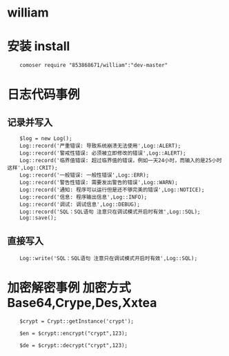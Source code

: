 # william

# 安装 install

		comoser require "853868671/william":"dev-master"

# 日志代码事例

## 记录并写入

		$log = new Log();
		Log::record('严重错误: 导致系统崩溃无法使用',Log::ALERT);
		Log::record('警戒性错误: 必须被立即修改的错误',Log::ALERT);
		Log::record('临界值错误: 超过临界值的错误，例如一天24小时，而输入的是25小时这样',Log::CRIT);
		Log::record('一般错误: 一般性错误',Log::ERR);
		Log::record('警告性错误: 需要发出警告的错误',Log::WARN);
		Log::record('通知: 程序可以运行但是还不够完美的错误',Log::NOTICE);
		Log::record('信息: 程序输出信息',Log::INFO);
		Log::record('调试: 调试信息',Log::DEBUG);
		Log::record('SQL：SQL语句 注意只在调试模式开启时有效',Log::SQL);
		Log::save();
## 直接写入

		Log::write('SQL：SQL语句 注意只在调试模式开启时有效',Log::SQL);

# 加密解密事例	加密方式Base64,Crype,Des,Xxtea

		$crypt = Crypt::getInstance('crypt');

		$en = $crypt::encrypt("crypt",123);

		$de = $crypt::decrypt("crypt",123);


